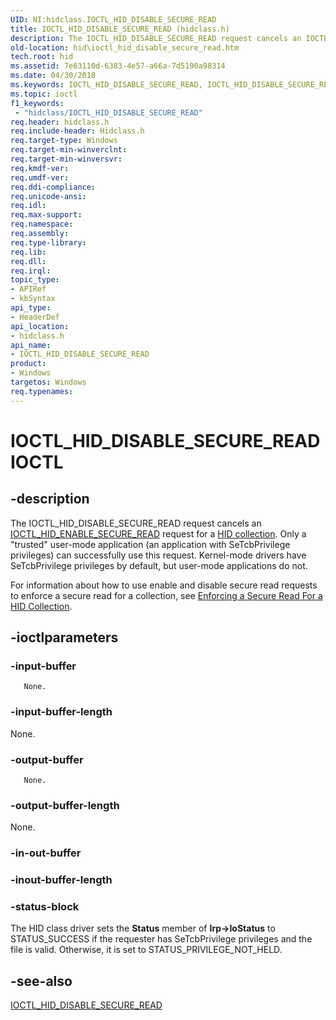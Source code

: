 ```yaml
---
UID: NI:hidclass.IOCTL_HID_DISABLE_SECURE_READ
title: IOCTL_HID_DISABLE_SECURE_READ (hidclass.h)
description: The IOCTL_HID_DISABLE_SECURE_READ request cancels an IOCTL_HID_ENABLE_SECURE_READ request for a HID collection.
old-location: hid\ioctl_hid_disable_secure_read.htm
tech.root: hid
ms.assetid: 7e63110d-6383-4e57-a66a-7d5190a98314
ms.date: 04/30/2018
ms.keywords: IOCTL_HID_DISABLE_SECURE_READ, IOCTL_HID_DISABLE_SECURE_READ control, IOCTL_HID_DISABLE_SECURE_READ control code [Human Input Devices], hid.ioctl_hid_disable_secure_read, hidclass/IOCTL_HID_DISABLE_SECURE_READ, hidioreq_a1eddca2-c66a-4311-ac07-71f5880cbffb.xml
ms.topic: ioctl
f1_keywords:
 - "hidclass/IOCTL_HID_DISABLE_SECURE_READ"
req.header: hidclass.h
req.include-header: Hidclass.h
req.target-type: Windows
req.target-min-winverclnt: 
req.target-min-winversvr: 
req.kmdf-ver: 
req.umdf-ver: 
req.ddi-compliance: 
req.unicode-ansi: 
req.idl: 
req.max-support: 
req.namespace: 
req.assembly: 
req.type-library: 
req.lib: 
req.dll: 
req.irql: 
topic_type:
- APIRef
- kbSyntax
api_type:
- HeaderDef
api_location:
- hidclass.h
api_name:
- IOCTL_HID_DISABLE_SECURE_READ
product:
- Windows
targetos: Windows
req.typenames: 
---
```


# IOCTL_HID_DISABLE_SECURE_READ IOCTL


## -description


The IOCTL_HID_DISABLE_SECURE_READ request cancels an <a href="https://docs.microsoft.com/windows-hardware/drivers/ddi/content/hidclass/ni-hidclass-ioctl_hid_enable_secure_read">IOCTL_HID_ENABLE_SECURE_READ</a> request for a <a href="https://docs.microsoft.com/windows-hardware/drivers/hid/hid-collections">HID collection</a>. Only a "trusted" user-mode application (an application with SeTcbPrivilege privileges) can successfully use this request. Kernel-mode drivers have SeTcbPrivilege privileges by default, but user-mode applications do not.

For information about how to use enable and disable secure read requests to enforce a secure read for a collection, see <a href="https://docs.microsoft.com/windows-hardware/drivers/hid/enforcing-a-secure-read-for-a-hid-collection">Enforcing a Secure Read For a HID Collection</a>.


## -ioctlparameters




### -input-buffer


       None.


### -input-buffer-length

None.


### -output-buffer


       None.


### -output-buffer-length

None.


### -in-out-buffer








### -inout-buffer-length








### -status-block

The HID class driver sets the <b>Status</b> member of <b>Irp->IoStatus</b> to STATUS_SUCCESS if the requester has SeTcbPrivilege privileges and the file is valid. Otherwise, it is set to STATUS_PRIVILEGE_NOT_HELD.


## -see-also




<a href="https://docs.microsoft.com/windows-hardware/drivers/ddi/content/hidclass/ni-hidclass-ioctl_hid_disable_secure_read">IOCTL_HID_DISABLE_SECURE_READ</a>
 

 

